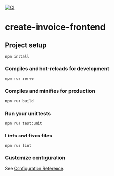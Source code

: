 [![CI](https://github.com/Ungerm23/WebTech-CreateInvoiceFrontend/actions/workflows/ci.yml/badge.svg)](https://github.com/Ungerm23/WebTech-CreateInvoiceFrontend/actions/workflows/ci.yml)

# create-invoice-frontend

## Project setup
```
npm install
```

### Compiles and hot-reloads for development
```
npm run serve
```

### Compiles and minifies for production
```
npm run build
```

### Run your unit tests
```
npm run test:unit
```

### Lints and fixes files
```
npm run lint
```

### Customize configuration
See [Configuration Reference](https://cli.vuejs.org/config/).

